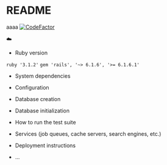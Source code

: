 # README
aaaa
[![CodeFactor](https://www.codefactor.io/repository/github/we-have-tta/icoder/badge)](https://www.codefactor.io/repository/github/we-have-tta/icoder)

:cloud:

- Ruby version

`ruby '3.1.2'`
`gem 'rails', '~> 6.1.6', '>= 6.1.6.1'`

- System dependencies

- Configuration

- Database creation

- Database initialization

- How to run the test suite

- Services (job queues, cache servers, search engines, etc.)

- Deployment instructions

- ...
